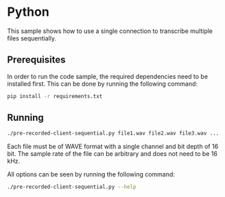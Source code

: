 # Python

This sample shows how to use a single connection to transcribe multiple files sequentially.

## Prerequisites

In order to run the code sample, the required dependencies need to be installed first. This can be done by running the following command:

```sh
pip install -r requirements.txt
```

## Running

```sh
./pre-recorded-client-sequential.py file1.wav file2.wav file3.wav ...
```

Each file must be of WAVE format with a single channel and bit depth of 16 bit. The sample rate of the file can be arbitrary and does not need to be 16 kHz.

All options can be seen by running the following command:

```sh
./pre-recorded-client-sequential.py --help
```
